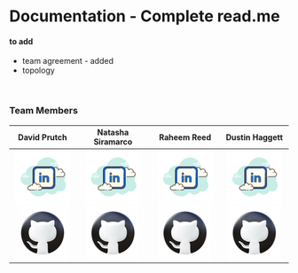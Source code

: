 # Documentation - Complete read.me

#### to add
- team agreement - added
- topology



<br>

### Team Members

| David Prutch | Natasha Siramarco | Raheem Reed | Dustin Haggett|
|:---------------:|:----------:|:------------------:|:------------:|
|   [![linkedin](https://github.com/Binary-Bandits-01/.github/blob/main/profile/icons8-linkedin-100.png)](https://www.linkedin.com/in/david-prutch-1027/) [![github](https://github.com/Binary-Bandits-01/.github/blob/main/profile/icons8-github-94.png)](https://github.com/PrutchD) | [![linkedin](https://github.com/Binary-Bandits-01/.github/blob/main/profile/icons8-linkedin-100.png)](https://www.linkedin.com/in/natasha-siramarco/) [![github](https://github.com/Binary-Bandits-01/.github/blob/main/profile/icons8-github-94.png)](https://github.com/nsiramarco) | [![linkedin](https://github.com/Binary-Bandits-01/.github/blob/main/profile/icons8-linkedin-100.png)](https://www.linkedin.com/in/raheem-reed-8a7649183/) [![github](https://github.com/Binary-Bandits-01/.github/blob/main/profile/icons8-github-94.png)](https://github.com/reedraheem) | [![linkedin](https://github.com/Binary-Bandits-01/.github/blob/main/profile/icons8-linkedin-100.png)](https://www.linkedin.com/in/dustinhaggett/)[![github](https://github.com/Binary-Bandits-01/.github/blob/main/profile/icons8-github-94.png)](https://github.com/dustinhaggett) |

<br>

